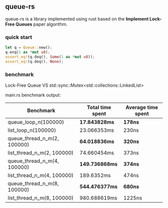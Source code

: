 ## queue-rs

queue-rs is a library implemented using rust based on the **Implement Lock-Free Queues** paper algorithm.

### quick start

```rust
let q = Queue::new();
q.enq(1 as *mut u8);
assert_eq!(q.deq(), Some(1 as *mut u8));
assert_eq!(q.deq(), None);
```

### benchmark

Lock-Free Queue VS std::sync::Mutex\<std::collections::LinkedList\>

main.rs benchmark output:

|    Benchmark   | Total time spent | Average time spent |
| ------------- | ----- | ------- |
| queue_loop_n(100000) | **17.843828ms** | **178ns** |
| list_loop_n(100000)  | 23.066353ms | 230ns |
| queue_thread_n_m(2, 100000) | **64.018836ms** | **320ns** |
| list_thread_n_m(2, 100000)  | 74.660454ms | 373ns |
| queue_thread_n_m(4, 100000) | **149.736868ms** | **374ns** |
| list_thread_n_m(4, 100000)  | 189.6352ms | 474ns |
| queue_thread_n_m(8, 100000) | **544.476377ms** | **680ns** |
| list_thread_n_m(8, 100000)  | 980.688619ms | 1225ns |


